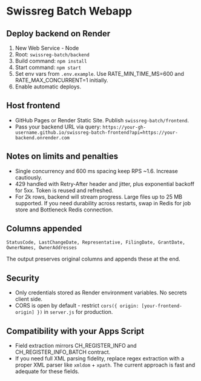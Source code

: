 # Swissreg Batch Webapp

## Deploy backend on Render
1. New Web Service - Node
2. Root: `swissreg-batch/backend`
3. Build command: `npm install`
4. Start command: `npm start`
5. Set env vars from `.env.example`. Use RATE_MIN_TIME_MS=600 and RATE_MAX_CONCURRENT=1 initially.
6. Enable automatic deploys.

## Host frontend
- GitHub Pages or Render Static Site. Publish `swissreg-batch/frontend`.
- Pass your backend URL via query: `https://your-gh-username.github.io/swissreg-batch-frontend?api=https://your-backend.onrender.com`

## Notes on limits and penalties
- Single concurrency and 600 ms spacing keep RPS ~1.6. Increase cautiously.
- 429 handled with Retry-After header and jitter, plus exponential backoff for 5xx. Token is reused and refreshed.
- For 2k rows, backend will stream progress. Large files up to 25 MB supported. If you need durability across restarts, swap in Redis for job store and Bottleneck Redis connection.

## Columns appended
`StatusCode, LastChangeDate, Representative, FilingDate, GrantDate, OwnerNames, OwnerAddresses`

The output preserves original columns and appends these at the end.

## Security
- Only credentials stored as Render environment variables. No secrets client side.
- CORS is open by default - restrict `cors({ origin: [your-frontend-origin] })` in `server.js` for production.

## Compatibility with your Apps Script
- Field extraction mirrors CH_REGISTER_INFO and CH_REGISTER_INFO_BATCH contract.
- If you need full XML parsing fidelity, replace regex extraction with a proper XML parser like `xmldom` + `xpath`. The current approach is fast and adequate for these fields.